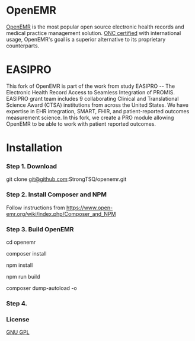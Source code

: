 # OpenEMR

[OpenEMR](http://open-emr.org) is the most popular open source electronic health records and medical practice management solution. [ONC certified](http://open-emr.org/wiki/index.php/OpenEMR_Wiki_Home_Page#ONC_Ambulatory_EHR_Certification) with international usage, OpenEMR's goal is a superior alternative to its proprietary counterparts.

# EASIPRO
This fork of OpenEMR is part of the work from study EASIPRO -- The Electronic Health Record Access to Seamless Integration of PROMIS. EASIPRO grant team includes 9 collaborating Clinical and Translational Science Award (CTSA) institutions from across the United States. We have expertise in EHR integration, SMART, FHIR, and patient-reported outcomes measurement science. In this fork, we create a PRO module allowing OpenEMR to be able to work with patient reported outcomes. 

# Installation
### Step 1. Download
git clone git@github.com:StrongTSQ/openemr.git
### Step 2. Install Composer and NPM
Follow instructions from https://www.open-emr.org/wiki/index.php/Composer_and_NPM
### Step 3. Build OpenEMR
cd openemr

composer install

npm install

npm run build

composer dump-autoload -o
### Step 4. 


### License

[GNU GPL](LICENSE)
